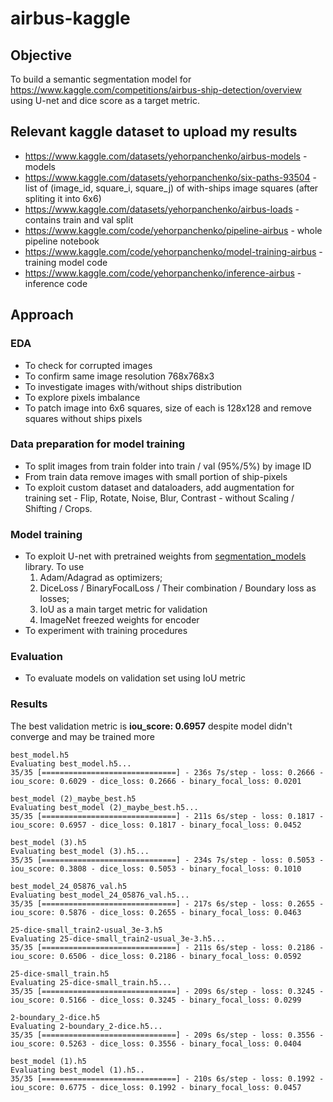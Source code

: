 # airbus-kaggle

## Objective

To build a semantic segmentation model for https://www.kaggle.com/competitions/airbus-ship-detection/overview using U-net and dice score as a target metric.

## Relevant kaggle dataset to upload my results

- https://www.kaggle.com/datasets/yehorpanchenko/airbus-models - models 
- https://www.kaggle.com/datasets/yehorpanchenko/six-paths-93504 - list of (image_id, square_i, square_j) of with-ships image squares (after spliting it into 6x6)
- https://www.kaggle.com/datasets/yehorpanchenko/airbus-loads - contains train and val split
- https://www.kaggle.com/code/yehorpanchenko/pipeline-airbus - whole pipeline notebook
- https://www.kaggle.com/code/yehorpanchenko/model-training-airbus - training model code
- https://www.kaggle.com/code/yehorpanchenko/inference-airbus - inference code

## Approach

### EDA

- To check for corrupted images
- To confirm same image resolution 768x768x3
- To investigate images with/without ships distribution
- To explore pixels imbalance
- To patch image into 6x6 squares, size of each is 128x128 and remove squares without ships pixels

### Data preparation for model training

- To split images from train folder into train / val (95%/5%) by image ID
- From train data remove images with small portion of ship-pixels
- To exploit custom dataset and dataloaders, add augmentation for training set - Flip, Rotate, Noise, Blur, Contrast - without Scaling / Shifting / Crops. 

### Model training

- To exploit U-net with pretrained weights from [segmentation_models](https://github.com/qubvel/segmentation_models) library. To use
  1. Adam/Adagrad as optimizers;
  2. DiceLoss / BinaryFocalLoss / Their combination / Boundary loss as losses;
  3. IoU as a main target metric for validation
  4. ImageNet freezed weights for encoder
- To experiment with training procedures

### Evaluation

- To evaluate models on validation set using IoU metric

### Results
The best validation metric is **iou_score: 0.6957** despite model didn't converge and may be trained more
```
best_model.h5
Evaluating best_model.h5...
35/35 [==============================] - 236s 7s/step - loss: 0.2666 - iou_score: 0.6029 - dice_loss: 0.2666 - binary_focal_loss: 0.0201

best_model (2)_maybe_best.h5
Evaluating best_model (2)_maybe_best.h5...
35/35 [==============================] - 211s 6s/step - loss: 0.1817 - iou_score: 0.6957 - dice_loss: 0.1817 - binary_focal_loss: 0.0452

best_model (3).h5
Evaluating best_model (3).h5...
35/35 [==============================] - 234s 7s/step - loss: 0.5053 - iou_score: 0.3808 - dice_loss: 0.5053 - binary_focal_loss: 0.1010

best_model_24_05876_val.h5
Evaluating best_model_24_05876_val.h5...
35/35 [==============================] - 217s 6s/step - loss: 0.2655 - iou_score: 0.5876 - dice_loss: 0.2655 - binary_focal_loss: 0.0463

25-dice-small_train2-usual_3e-3.h5
Evaluating 25-dice-small_train2-usual_3e-3.h5...
35/35 [==============================] - 211s 6s/step - loss: 0.2186 - iou_score: 0.6506 - dice_loss: 0.2186 - binary_focal_loss: 0.0592

25-dice-small_train.h5
Evaluating 25-dice-small_train.h5...
35/35 [==============================] - 209s 6s/step - loss: 0.3245 - iou_score: 0.5166 - dice_loss: 0.3245 - binary_focal_loss: 0.0299

2-boundary_2-dice.h5
Evaluating 2-boundary_2-dice.h5...
35/35 [==============================] - 209s 6s/step - loss: 0.3556 - iou_score: 0.5263 - dice_loss: 0.3556 - binary_focal_loss: 0.0404

best_model (1).h5
Evaluating best_model (1).h5..
35/35 [==============================] - 210s 6s/step - loss: 0.1992 - iou_score: 0.6775 - dice_loss: 0.1992 - binary_focal_loss: 0.0457
```
